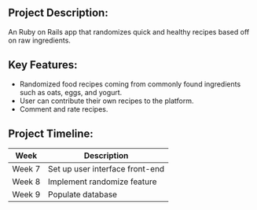 
<h2>Project Description: </h2>
An Ruby on Rails app that randomizes quick and healthy recipes based off on raw ingredients. 

<h2>Key Features: </h2>
<ul>
<li>Randomized food recipes coming from commonly found ingredients such as oats, eggs, and yogurt. </li> 
  <li>User can contribute their own recipes to the platform.</li> 
  <li>Comment and rate recipes.</li>
</ul>
<h2>Project Timeline:</h2>

| Week | Description |
| --- | --- |
| Week 7 | Set up user interface front-end |
| Week 8 | Implement randomize feature |
| Week 9 | Populate database |
